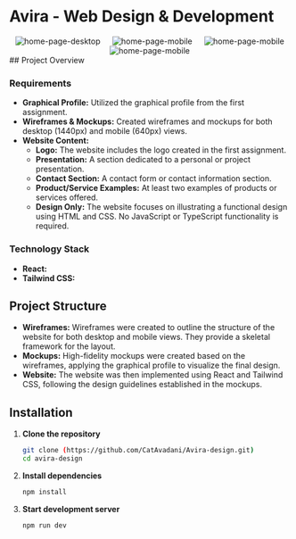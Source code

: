 # Avira - Web Design & Development

<div style="display: flex; flex-direction: row; flex-wrap: wrap; gap: 20; justify-content: space-around;">
   <img src="/Avira-full-img.png" alt="home-page-desktop">
   <img src="/Avira-mobile.png" alt="home-page-mobile">
   <img src="/Desktop-wireframe.png" alt="home-page-mobile">
   <img src="/Mobile-wirefram.png" alt="home-page-mobile">

</div>
## Project Overview

### Requirements

- **Graphical Profile:** Utilized the graphical profile from the first assignment.
- **Wireframes & Mockups:** Created wireframes and mockups for both desktop (1440px) and mobile (640px) views.
- **Website Content:**
  - **Logo:** The website includes the logo created in the first assignment.
  - **Presentation:** A section dedicated to a personal or project presentation.
  - **Contact Section:** A contact form or contact information section.
  - **Product/Service Examples:** At least two examples of products or services offered.
  - **Design Only:** The website focuses on illustrating a functional design using HTML and CSS. No JavaScript or TypeScript functionality is required.

### Technology Stack

- **React:**
- **Tailwind CSS:**

## Project Structure

- **Wireframes:** Wireframes were created to outline the structure of the website for both desktop and mobile views. They provide a skeletal framework for the layout.
- **Mockups:** High-fidelity mockups were created based on the wireframes, applying the graphical profile to visualize the final design.
- **Website:** The website was then implemented using React and Tailwind CSS, following the design guidelines established in the mockups.

## Installation

1. **Clone the repository**

   ```bash
   git clone (https://github.com/CatAvadani/Avira-design.git)
   cd avira-design
   ```

2. **Install dependencies**

   ```bash
   npm install
   ```

3. **Start development server**
   ```bash
   npm run dev
   ```
